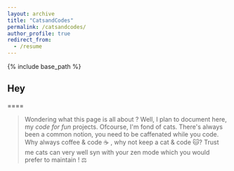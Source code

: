 ```yaml
---
layout: archive
title: "CatsandCodes"
permalink: /catsandcodes/
author_profile: true
redirect_from:
  - /resume
---
```

{% include base_path %}

## Hey
====

> Wondering what this page is all about ? Well, I plan to document here, my *code for fun* projects. Ofcourse, I'm fond of cats. There's always been a common notion, you need to be caffenated while you code. Why always coffee & code ☕ , why not keep a cat & code 🐱? Trust me cats can very well syn with your zen mode which you would prefer to maintain ! ⚖️


